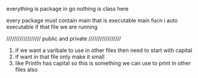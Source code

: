 
everything is package in go 
nothing is class here 

every package must contain main that is executable 
main fucn i auto executable if that file we are running 



//////////////////
public and private
/////////////////

1) if we want a varibale to use in other files then need to start with capital 
2) if want in that file only make it small 
3) like Println has capital so this is something we can use to print in other files also